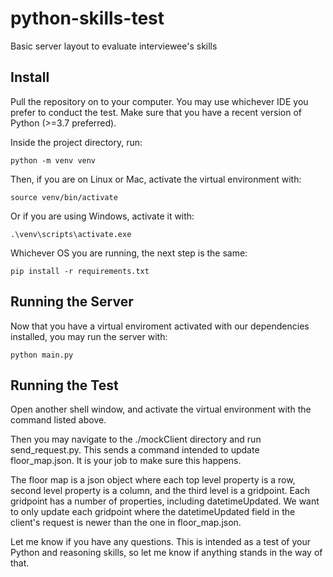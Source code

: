 # python-skills-test
Basic server layout to evaluate interviewee's skills

## Install
Pull the repository on to your computer. You may use whichever IDE you prefer to conduct the test.
Make sure that you have a recent version of Python (>=3.7 preferred). 

Inside the project directory, run: 
```
python -m venv venv
```
Then, if you are on Linux or Mac, activate the virtual environment with:
```
source venv/bin/activate
```
Or if you are using Windows, activate it with:
```
.\venv\scripts\activate.exe
```
Whichever OS you are running, the next step is the same:
```
pip install -r requirements.txt
```

## Running the Server
Now that you have a virtual enviroment activated with our dependencies installed, you may run the server with:
```
python main.py
```

## Running the Test

Open another shell window, and activate the virtual environment with the command listed above.

Then you may navigate to the ./mockClient directory and run send_request.py. This sends a command intended to update floor_map.json. It is your job to make sure this happens. 

The floor map is a json object where each top level property is a row, second level property is a column, and the third level is a gridpoint. Each gridpoint has a number of properties, including datetimeUpdated. We want to only update each gridpoint where the datetimeUpdated field in the client's request is newer than the one in floor_map.json.

Let me know if you have any questions. This is intended as a test of your Python and reasoning skills, so let me know if anything stands in the way of that. 